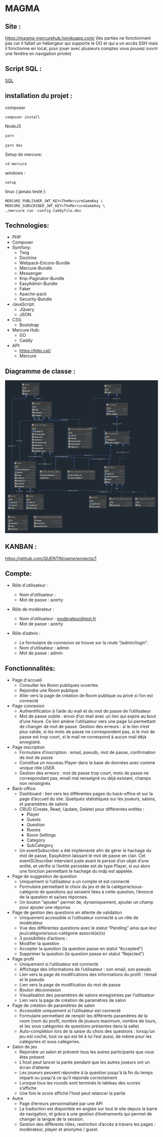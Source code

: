 # MAGMA #

## Site : ## 
https://magma-mercurehub.herokuapp.com/ 
(les parties ne fonctionnent pas car il fallait un hébergeur qui supporte le GO et qui a un accès SSH mais il fonctionne en local, pour jouer avec plusieurs comptes vous pouvez ouvrir une fenêtre en navigation privée)

## Script SQL : ##
[SQL](doc/game.sql) 

## installation du projet : ##

composer

    composer install

NodeJS

    yarn

    yarn dev

Setup de mercure:

    cd mercure

windows : 

    setup		

linux ( jamais testé ): 

    MERCURE_PUBLISHER_JWT_KEY=TheMercureGameKey \
    MERCURE_SUBSCRIBER_JWT_KEY=TheMercureGameKey \
    ./mercure run -config Caddyfile.dev



## Technologies: ##
- PHP
- Composer
- Symfony:
    - Twig
    - Doctrine
    - Webpack-Encore-Bundle
    - Mercure-Bundle
    - Messenger
    - Knp-Paginator-Bundle
    - EasyAdmin-Bundle
    - Faker
    - Apache-pack
    - Security-Bundle
- JavaScript:
    - JQuery
    - JSON
- CSS:
    - Bootstrap
- Mercure Hub:
    - GO
    - Caddy
- API:
    - https://http.cat/
    - Mercure

## Diagramme de classe : ##
![alt text](./doc/diagramme_de_classe.png)

## KANBAN : ##
https://github.com/QUENTlN/game/projects/1


## Compte: ##
- Rôle d'utilisateur :
  - Nom d’utilisateur : 
  - Mot de passe : azerty

- Rôle de modérateur :
  - Nom d’utilisateur : moderateur@test.fr
  - Mot de passe : azerty

- Rôle d’admin :
  - Le formulaire de connexion se trouve sur la route “/admin/login”.
  - Nom d’utilisateur : admin
  - Mot de passe : admin
  

## Fonctionnalités: ##
- Page d'accueil
    - Consulter les Room publiques ouvertes
    - Rejoindre une Room publique
    - Aller vers la page de création de Room publique ou privé si l’on est connecté
- Page connexion
    - Authentification à l’aide du mail et du mot de passe de l’utilisateur
    - Mot de passe oublié : envoi d’un mail avec un lien qui expire au bout d’une heure. Ce lien amène l’utilisateur vers une page lui permettant de changer de mot de passe. Gestion des erreurs : si le lien n’est plus valide, si les mots de passe ne correspondent pas, si le mot de passe est trop court, si le mail ne correspond à aucun mail déjà enregistré. 
- Page inscription
    - Formulaire d’inscription : email, pseudo, mot de passe, confirmation de mot de passe
    - Constitue un nouveau Player dans la base de données avec comme unique rôle USER.
    - Gestion des erreurs : mot de passe trop court, mots de passe ne correspondant pas, email mal renseigné ou déjà existant, champs non renseignés
- Back-office
    - Dashboard : lien vers les différentes pages du back-office et sur la page d’accueil du site. Quelques statistiques sur les joueurs, salons, et paramètres de salons
    - CRUD (Create, Read, Update, Delete) pour différentes entités :
        - Player
        - Guests
        - Question
        - Rooms
        - Room Settings
        - Category
        - SubCategory
    - Un eventSubscriber a été implémenté afin de gérer le hachage du mot de passe, EasyAdmin laissant le mot de passe en clair. Cet eventSUbscriber intervient juste avant le persist d’un objet d’une entité, et vérifie si l’entité persistée est de type Player, si oui alors une fonction permettant le hachage du mdp est appelée.
- Page de suggestion de question
    - Uniquement si l’utilisateur a un compte et est connecté
    - Formulaire permettant le choix du jeu et de la catégorie/sous-catégorie de questions qui seraient liées à cette question, l’énoncé de la question et sa/ses réponses.
    - Un bouton “ajouter” permet de, dynamiquement, ajouter un champ pour ajouter une réponse.
- Page de gestion des questions en attente de validation
    - Uniquement accessible si l’utilisateur connecté a un rôle de modérateur
    - Vue des différentes questions avec le statut “Pending” ainsi que leur jeu/catégorie/sous-catégorie associé(e)(s)
    - 3 possibilités d’actions :
    - Modifier la question
    - Accepter la question (la question passe en statut “Accepted”)
    - Supprimer la question (la question passe en statut “Rejected”)
- Page profil
    - Uniquement si l’utilisateur est connecté
    - Affichage des informations de l’utilisateur : son email, son pseudo
    - Lien vers la page de modifications des informations du profil : l’email et le pseudo
    - Lien vers la page de modification du mot de passe
    - Bouton déconnexion
    - Visualisation des paramètres de salons enregistrées par l’utilisateur
    - Lien vers la page de création de paramètres de salon  
- Page de création de paramètres de salon
    - Accessible uniquement si l’utilisateur est connecté
    - Formulaire permettant de remplir les différents paramètres de la room (nom du profil, nombre de joueurs maximum, nombre de tours, et les sous catégories de questions présentes dans la salle)
    - Auto-complétion lors de la saisie du choix des questions : lorsqu’un jeu est coché, tout ce qui est lié à lui l’est aussi, de même pour les catégories et sous catégories.
- Salon de jeu
    - Rejoindre un salon et prévenir tous les autres participants que vous êtes présent
    - L’host peut lancer la partie pendant que les autres joueurs ont un écran d’attente
    - Les joueurs peuvent répondre à la question jusqu'à la fin du temps imparti ou jusqu'à ce qu’il réponde correctement
    - Lorsque tous les rounds sont terminés le tableau des scores s’affiche
    - Une fois le score affiché l’host peut relancer la partie
- Autre
    - Page d’erreurs personnalisée par une API
    - La traduction est disponible en anglais sur tout le site depuis la barre de navigation, et grâce à une gestion d’événements qui permet de changer la langue de la session.
    - Gestion des différents rôles, restriction d’accès à travers les pages : modérateur, player et anonyme / guest.
  


